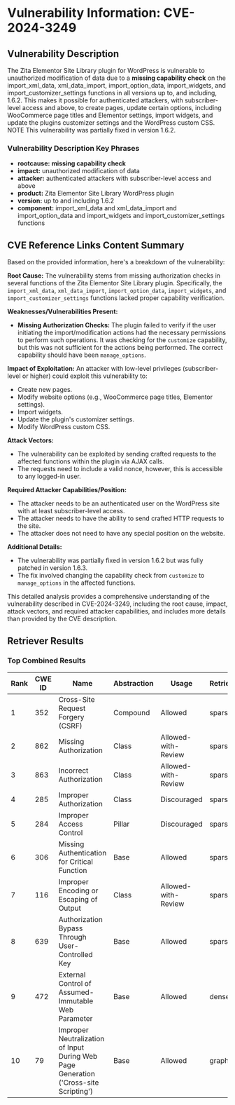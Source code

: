 # Vulnerability Information: CVE-2024-3249

## Vulnerability Description
The Zita Elementor Site Library plugin for WordPress is vulnerable to unauthorized modification of data due to a **missing capability check** on the import_xml_data, xml_data_import, import_option_data, import_widgets, and import_customizer_settings functions in all versions up to, and including, 1.6.2. This makes it possible for authenticated attackers, with subscriber-level access and above, to create pages, update certain options, including WooCommerce page titles and Elementor settings, import widgets, and update the plugins customizer settings and the WordPress custom CSS. NOTE This vulnerability was partially fixed in version 1.6.2.

### Vulnerability Description Key Phrases
- **rootcause:** **missing capability check**
- **impact:** unauthorized modification of data
- **attacker:** authenticated attackers with subscriber-level access and above
- **product:** Zita Elementor Site Library WordPress plugin
- **version:** up to and including 1.6.2
- **component:** import_xml_data and xml_data_import and import_option_data and import_widgets and import_customizer_settings functions

## CVE Reference Links Content Summary
Based on the provided information, here's a breakdown of the vulnerability:

**Root Cause:**
The vulnerability stems from missing authorization checks in several functions of the Zita Elementor Site Library plugin. Specifically, the `import_xml_data`, `xml_data_import`, `import_option_data`, `import_widgets`, and `import_customizer_settings` functions lacked proper capability verification.

**Weaknesses/Vulnerabilities Present:**
- **Missing Authorization Checks:** The plugin failed to verify if the user initiating the import/modification actions had the necessary permissions to perform such operations. It was checking for the `customize` capability, but this was not sufficient for the actions being performed. The correct capability should have been `manage_options`.

**Impact of Exploitation:**
An attacker with low-level privileges (subscriber-level or higher) could exploit this vulnerability to:
-   Create new pages.
-   Modify website options (e.g., WooCommerce page titles, Elementor settings).
-   Import widgets.
-   Update the plugin's customizer settings.
-   Modify WordPress custom CSS.

**Attack Vectors:**
-   The vulnerability can be exploited by sending crafted requests to the affected functions within the plugin via AJAX calls.
-   The requests need to include a valid nonce, however, this is accessible to any logged-in user.

**Required Attacker Capabilities/Position:**
-   The attacker needs to be an authenticated user on the WordPress site with at least subscriber-level access.
-   The attacker needs to have the ability to send crafted HTTP requests to the site.
-   The attacker does not need to have any special position on the website.

**Additional Details:**

- The vulnerability was partially fixed in version 1.6.2 but was fully patched in version 1.6.3.
- The fix involved changing the capability check from `customize` to `manage_options` in the affected functions.

This detailed analysis provides a comprehensive understanding of the vulnerability described in CVE-2024-3249, including the root cause, impact, attack vectors, and required attacker capabilities, and includes more details than provided by the CVE description.

## Retriever Results

### Top Combined Results

| Rank | CWE ID | Name | Abstraction | Usage  | Retrievers | Individual Scores |
|------|--------|------|-------------|-------|------------|-------------------|
| 1 | 352 | Cross-Site Request Forgery (CSRF) | Compound | Allowed | sparse | 0.623 |
| 2 | 862 | Missing Authorization | Class | Allowed-with-Review | sparse | 0.597 |
| 3 | 863 | Incorrect Authorization | Class | Allowed-with-Review | sparse | 0.538 |
| 4 | 285 | Improper Authorization | Class | Discouraged | sparse | 0.528 |
| 5 | 284 | Improper Access Control | Pillar | Discouraged | sparse | 0.509 |
| 6 | 306 | Missing Authentication for Critical Function | Base | Allowed | sparse | 0.508 |
| 7 | 116 | Improper Encoding or Escaping of Output | Class | Allowed-with-Review | sparse | 0.493 |
| 8 | 639 | Authorization Bypass Through User-Controlled Key | Base | Allowed | sparse | 0.488 |
| 9 | 472 | External Control of Assumed-Immutable Web Parameter | Base | Allowed | dense | 0.503 |
| 10 | 79 | Improper Neutralization of Input During Web Page Generation ('Cross-site Scripting') | Base | Allowed | graph | 0.003 |

